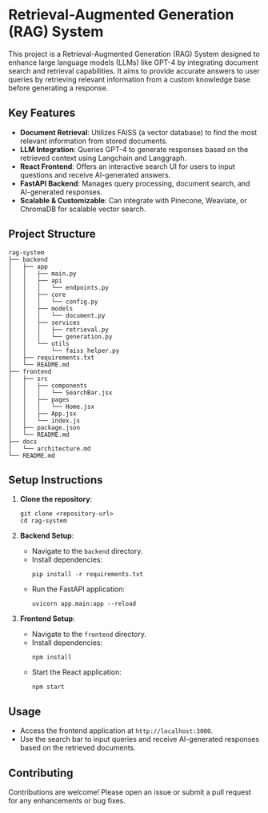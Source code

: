 # Retrieval-Augmented Generation (RAG) System

This project is a Retrieval-Augmented Generation (RAG) System designed to enhance large language models (LLMs) like GPT-4 by integrating document search and retrieval capabilities. It aims to provide accurate answers to user queries by retrieving relevant information from a custom knowledge base before generating a response.

## Key Features

- **Document Retrieval**: Utilizes FAISS (a vector database) to find the most relevant information from stored documents.
- **LLM Integration**: Queries GPT-4 to generate responses based on the retrieved context using Langchain and Langgraph.
- **React Frontend**: Offers an interactive search UI for users to input questions and receive AI-generated answers.
- **FastAPI Backend**: Manages query processing, document search, and AI-generated responses.
- **Scalable & Customizable**: Can integrate with Pinecone, Weaviate, or ChromaDB for scalable vector search.

## Project Structure

```
rag-system
├── backend
│   ├── app
│   │   ├── main.py
│   │   ├── api
│   │   │   └── endpoints.py
│   │   ├── core
│   │   │   └── config.py
│   │   ├── models
│   │   │   └── document.py
│   │   ├── services
│   │   │   ├── retrieval.py
│   │   │   └── generation.py
│   │   └── utils
│   │       └── faiss_helper.py
│   ├── requirements.txt
│   └── README.md
├── frontend
│   ├── src
│   │   ├── components
│   │   │   └── SearchBar.jsx
│   │   ├── pages
│   │   │   └── Home.jsx
│   │   ├── App.jsx
│   │   └── index.js
│   ├── package.json
│   └── README.md
├── docs
│   └── architecture.md
└── README.md
```

## Setup Instructions

1. **Clone the repository**:
   ```
   git clone <repository-url>
   cd rag-system
   ```

2. **Backend Setup**:
   - Navigate to the `backend` directory.
   - Install dependencies:
     ```
     pip install -r requirements.txt
     ```
   - Run the FastAPI application:
     ```
     uvicorn app.main:app --reload
     ```

3. **Frontend Setup**:
   - Navigate to the `frontend` directory.
   - Install dependencies:
     ```
     npm install
     ```
   - Start the React application:
     ```
     npm start
     ```

## Usage

- Access the frontend application at `http://localhost:3000`.
- Use the search bar to input queries and receive AI-generated responses based on the retrieved documents.

## Contributing

Contributions are welcome! Please open an issue or submit a pull request for any enhancements or bug fixes.